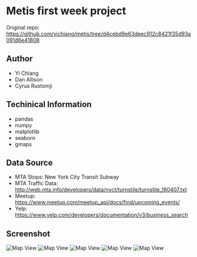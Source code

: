 # Metis first week project

Original repo: https://github.com/yichiang/metis/tree/d4cebd9e63deec912c8421f35d93a091d6e41808

## Author

* Yi Chiang
* Dan Allison
* Cyrus Rustomji

## Techinical Information

* pandas
* numpy
* matplotlib
* seaborn
* gmaps

## Data Source

* MTA Stops: New York City Transit Subway
* MTA Traffic Data:  http://web.mta.info/developers/data/nyct/turnstile/turnstile_180407.txt
* Meetup: https://www.meetup.com/meetup_api/docs/find/upcoming_events/
* Yelp: https://www.yelp.com/developers/documentation/v3/business_search

## Screenshot


![Map View](/screenshots/1.png)
![Map View](/screenshots/2.png)
![Map View](/screenshots/3.png)
![Map View](/screenshots/4.png)
![Map View](/screenshots/5.png)
